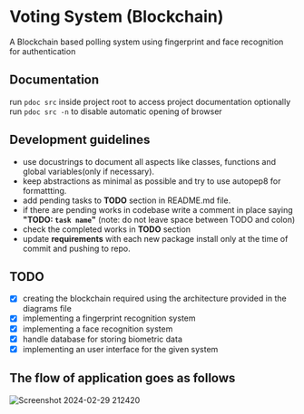 # Voting System (Blockchain)
A Blockchain based polling system using fingerprint and face recognition for authentication

## Documentation
run `pdoc src` inside project root to access project documentation
optionally run `pdoc src -n` to disable automatic opening of browser

## Development guidelines 
+ use docustrings to document all aspects like classes, functions and global variables(only if necessary).
+ keep abstractions as minimal as possible and try to use autopep8 for formattting.
+ add pending tasks to **TODO** section in README.md file.
+ if there are pending works in codebase write a comment in place saying **"TODO: `task name`"** (note: do not leave space between TODO and colon)
+ check the completed works in **TODO** section 
+ update **requirements** with each new package install only at the time of commit and pushing to repo. 

## TODO
+ [x] creating the blockchain required using the architecture provided in the diagrams file
+ [x] implementing a fingerprint recognition system
+ [x] implementing a face recognition system
+ [x] handle database for storing biometric data
+ [x] implementing an user interface for the given system 

## The flow of application goes as follows

![Screenshot 2024-02-29 212420](https://github.com/nachiketh602/Voting-System-using-blockchain/assets/70696667/e36de8bc-9d3c-4343-b164-83a9487f2cf8)


